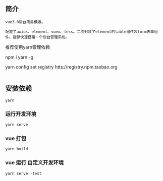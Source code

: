 
## 简介
```
vue3.0后台简易模版。

配置了axios、element、vuex、less。二次封装了element的table组件及form表单组件。能够快速搭建一个后台管理系统。
```
推荐使用yarn管理依赖

npm i yarn -g

yarn config set registry htts://registry.npm.taobao.org
```
```
## 安装依赖
```
yarn
```

### 运行开发环境
```
yarn serve
```

### vue 打包
```
yarn build
```

### vue 运行 自定义开发环境
```
yarn serve -test
```
